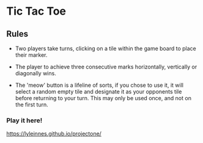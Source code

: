 # Tic Tac Toe 

## Rules

* Two players take turns, clicking on a tile within the game board to place their marker.

* The player to achieve three consecutive marks horizontally, vertically or diagonally wins.

* The 'meow' button is a lifeline of sorts, if you chose to use it, it will select a random empty tile and designate it as your opponents tile before returning to your turn. This may only be used once, and not on the first turn.


### Play it here!

https://lyleinnes.github.io/projectone/

